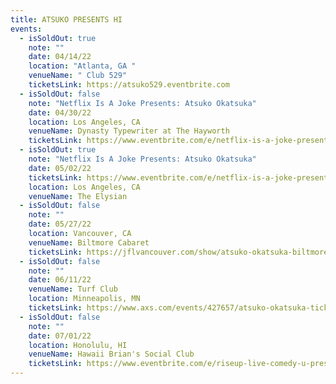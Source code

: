 ```yaml
---
title: ATSUKO PRESENTS HI
events:
  - isSoldOut: true
    note: ""
    date: 04/14/22
    location: "Atlanta, GA "
    venueName: " Club 529"
    ticketsLink: https://atsuko529.eventbrite.com
  - isSoldOut: false
    note: "Netflix Is A Joke Presents: Atsuko Okatsuka"
    date: 04/30/22
    location: Los Angeles, CA
    venueName: Dynasty Typewriter at The Hayworth
    ticketsLink: https://www.eventbrite.com/e/netflix-is-a-joke-presents-atsuko-okatsuko-tickets-313958106147
  - isSoldOut: true
    note: "Netflix Is A Joke Presents: Atsuko Okatsuka"
    date: 05/02/22
    ticketsLink: https://www.eventbrite.com/e/netflix-is-a-joke-presents-atsuko-okatsuka-tickets-289955092487
    location: Los Angeles, CA
    venueName: The Elysian
  - isSoldOut: false
    note: ""
    date: 05/27/22
    location: Vancouver, CA
    venueName: Biltmore Cabaret
    ticketsLink: https://jflvancouver.com/show/atsuko-okatsuka-biltmore/
  - isSoldOut: false
    note: ""
    date: 06/11/22
    venueName: Turf Club
    location: Minneapolis, MN
    ticketsLink: https://www.axs.com/events/427657/atsuko-okatsuka-tickets?skin=turfclub
  - isSoldOut: false
    note: ""
    date: 07/01/22
    location: Honolulu, HI
    venueName: Hawaii Brian's Social Club
    ticketsLink: https://www.eventbrite.com/e/riseup-live-comedy-u-present-atsuko-okatsuka-tickets-288710489847
---
```

